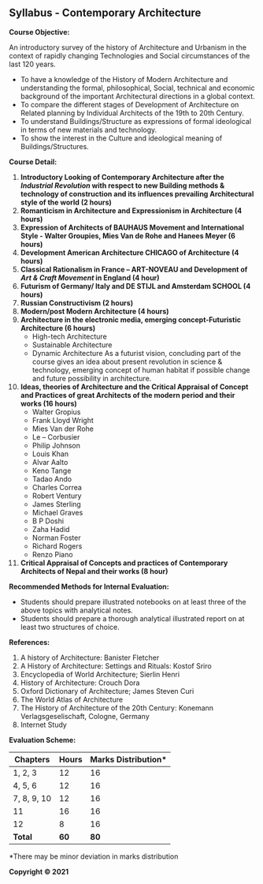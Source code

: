 ## Syllabus - Contemporary Architecture

**Course Objective:**

An introductory survey of the history of Architecture and Urbanism in the context of rapidly changing Technologies and Social circumstances of the last 120 years.

* To have a knowledge of the History of Modern Architecture and understanding the formal, philosophical, Social, technical and economic background of the important Architectural directions in a global context.
* To compare the different stages of Development of Architecture on Related planning by Individual Architects of the 19th to 20th Century.
* To understand Buildings/Structure as expressions of formal ideological in terms of new materials and technology.
* To show the interest in the Culture and ideological meaning of Buildings/Structures.

**Course Detail:**

1. **Introductory Looking of Contemporary Architecture after the _Industrial Revolution_ with respect to new Building methods & technology of construction and its influences prevailing Architectural style of the world (2 hours)**
2. **Romanticism in Architecture and Expressionism in Architecture (4 hours)**
3. **Expression of Architects of BAUHAUS Movement and International Style - Walter Groupies, Mies Van de Rohe and Hanees Meyer (6 hours)**
4. **Development American Architecture CHICAGO of Architecture (4 hours)**
5. **Classical Rationalism in France – ART-NOVEAU and Development of _Art & Craft Movement_ in England (4 hour)**
6. **Futurism of Germany/ Italy and DE STIJL and Amsterdam SCHOOL (4 hours)**
7. **Russian Constructivism (2 hours)**
8. **Modern/post Modern Architecture (4 hours)**
9. **Architecture in the electronic media, emerging concept-Futuristic Architecture (6 hours)**
    * High-tech Architecture
    * Sustainable Architecture
    * Dynamic Architecture
    As a futurist vision, concluding part of the course gives an idea about present revolution in science & technology, emerging concept of human habitat if possible change and future possibility in architecture.
10. **Ideas, theories of Architecture and the Critical Appraisal of Concept and Practices of great Architects of the modern period and their works (16 hours)**
    * Walter Gropius
    * Frank Lloyd Wright
    * Mies Van der Rohe
    * Le – Corbusier
    * Philip Johnson
    * Louis Khan
    * Alvar Aalto
    * Keno Tange
    * Tadao Ando
    * Charles Correa
    * Robert Ventury
    * James Sterling
    * Michael Graves
    * B P Doshi
    * Zaha Hadid
    * Norman Foster
    * Richard Rogers
    * Renzo Piano 
11. **Critical Appraisal of Concepts and practices of Contemporary Architects of Nepal and their works (8 hour)**

**Recommended Methods for Internal Evaluation:**

* Students should prepare illustrated notebooks on at least three of the above topics with analytical notes.
* Students should prepare a thorough analytical illustrated report on at least two structures of choice.

**References:**

1. A history of Architecture: Banister Fletcher
2. A History of Architecture: Settings and Rituals: Kostof Sriro
3. Encyclopedia of World Architecture; Sierlin Henri
4. History of Architecture: Crouch Dora
5. Oxford Dictionary of Architecture; James Steven Curi
6. The World Atlas of Architecture
7. The History of Architecture of the 20th Century: Konemann Verlagsgeselischaft, Cologne, Germany
8. Internet Study 

**Evaluation Scheme:**

| Chapters | Hours | Marks Distribution* |
|---|---|---|
| 1, 2, 3 | 12 | 16 |
| 4, 5, 6 | 12 | 16 |
| 7, 8, 9, 10 | 12 | 16 |
| 11 | 16 | 16 |
| 12 | 8 | 16 |
| **Total** | **60** | **80** |

*There may be minor deviation in marks distribution

**Copyright &copy; 2021** 
